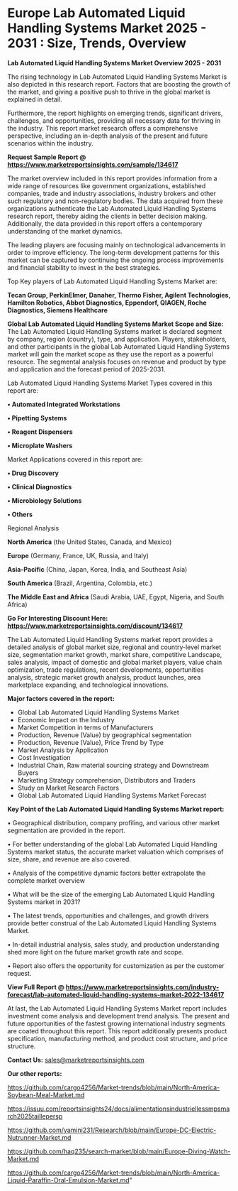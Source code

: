  # Europe Lab Automated Liquid Handling Systems Market 2025 - 2031 : Size, Trends, Overview

<Strong> Lab Automated Liquid Handling Systems Market Overview 2025 - 2031</strong>

The rising technology in Lab Automated Liquid Handling Systems Market is also depicted in this research report. Factors that are boosting the growth of the market, and giving a positive push to thrive in the global market is explained in detail.

Furthermore, the report highlights on emerging trends, significant drivers, challenges, and opportunities, providing all necessary data for thriving in the industry. This report market research offers a comprehensive perspective, including an in-depth analysis of the present and future scenarios within the industry.

<strong>Request Sample Report @ <a href=https://www.marketreportsinsights.com/sample/134617>https://www.marketreportsinsights.com/sample/134617</a></strong>

The market overview included in this report provides information from a wide range of resources like government organizations, established companies, trade and industry associations, industry brokers and other such regulatory and non-regulatory bodies. The data acquired from these organizations authenticate the Lab Automated Liquid Handling Systems research report, thereby aiding the clients in better decision making. Additionally, the data provided in this report offers a contemporary understanding of the market dynamics.

The leading players are focusing mainly on technological advancements in order to improve efficiency. The long-term development patterns for this market can be captured by continuing the ongoing process improvements and financial stability to invest in the best strategies.

Top Key players of Lab Automated Liquid Handling Systems Market are:

<strong>Tecan Group, PerkinElmer, Danaher, Thermo Fisher, Agilent Technologies, Hamilton Robotics, Abbot Diagnostics, Eppendorf, QIAGEN, Roche Diagnostics, Siemens Healthcare</strong>

<strong><b>Global Lab Automated Liquid Handling Systems Market Scope and Size:</b></strong>
The Lab Automated Liquid Handling Systems market is declared segment by company, region (country), type, and application. Players, stakeholders, and other participants in the global Lab Automated Liquid Handling Systems market will gain the market scope as they use the report as a powerful resource. The segmental analysis focuses on revenue and product by type and application and the forecast period of 2025-2031.

Lab Automated Liquid Handling Systems Market Types covered in this report are:

<strong>• Automated Integrated Workstations

• Pipetting Systems

• Reagent Dispensers

• Microplate Washers</strong>

Market Applications covered in this report are:

<strong>• Drug Discovery

• Clinical Diagnostics

• Microbiology Solutions

• Others</strong> 

Regional Analysis

<strong>North America</strong> (the United States, Canada, and Mexico)

<strong>Europe</strong> (Germany, France, UK, Russia, and Italy)

<strong>Asia-Pacific</strong> (China, Japan, Korea, India, and Southeast Asia)

<strong>South America</strong> (Brazil, Argentina, Colombia, etc.)

<strong>The Middle East and Africa</strong> (Saudi Arabia, UAE, Egypt, Nigeria, and South Africa)

<strong>Go For Interesting Discount Here: <a href=https://www.marketreportsinsights.com/discount/134617>https://www.marketreportsinsights.com/discount/134617</a></strong>

The Lab Automated Liquid Handling Systems market report provides a detailed analysis of global market size, regional and country-level market size, segmentation market growth, market share, competitive Landscape, sales analysis, impact of domestic and global market players, value chain optimization, trade regulations, recent developments, opportunities analysis, strategic market growth analysis, product launches, area marketplace expanding, and technological innovations.

<strong><b>Major factors covered in the report:</b></strong>
<ul>
  <li>Global Lab Automated Liquid Handling Systems Market </li>
  <li>Economic Impact on the Industry</li>
  <li>Market Competition in terms of Manufacturers</li>
  <li>Production, Revenue (Value) by geographical segmentation</li>
  <li>Production, Revenue (Value), Price Trend by Type</li>
  <li>Market Analysis by Application</li>
  <li>Cost Investigation</li>
  <li>Industrial Chain, Raw material sourcing strategy and Downstream Buyers</li>
  <li>Marketing Strategy comprehension, Distributors and Traders</li>
  <li>Study on Market Research Factors</li>
  <li>Global Lab Automated Liquid Handling Systems Market Forecast</li>
</ul>

<strong><b>Key Point of the Lab Automated Liquid Handling Systems Market report:</b></strong>

• Geographical distribution, company profiling, and various other market segmentation are provided in the report.

• For better understanding of the global Lab Automated Liquid Handling Systems market status, the accurate market valuation which comprises of size, share, and revenue are also covered.

• Analysis of the competitive dynamic factors better extrapolate the complete market overview

• What will be the size of the emerging Lab Automated Liquid Handling Systems market in 2031?

• The latest trends, opportunities and challenges, and growth drivers provide better construal of the Lab Automated Liquid Handling Systems Market.

• In-detail industrial analysis, sales study, and production understanding shed more light on the future market growth rate and scope.

• Report also offers the opportunity for customization as per the customer request.

<strong><b>View Full Report @ <a href=https://www.marketreportsinsights.com/industry-forecast/lab-automated-liquid-handling-systems-market-2022-134617>https://www.marketreportsinsights.com/industry-forecast/lab-automated-liquid-handling-systems-market-2022-134617</a></b></strong>


At last, the Lab Automated Liquid Handling Systems Market report includes investment come analysis and development trend analysis. The present and future opportunities of the fastest growing international industry segments are coated throughout this report. This report additionally presents product specification, manufacturing method, and product cost structure, and price structure.

<strong>Contact Us:</strong>
sales@marketreportsinsights.com

<strong>Our other reports:</strong>

<a href=https://github.com/cargo4256/Market-trends/blob/main/North-America-Soybean-Meal-Market.md>https://github.com/cargo4256/Market-trends/blob/main/North-America-Soybean-Meal-Market.md</a>

<a href=https://issuu.com/reportsinsights24/docs/alimentationsindustriellessmpsmarch2025taillepersp>https://issuu.com/reportsinsights24/docs/alimentationsindustriellessmpsmarch2025taillepersp</a>

<a href=https://github.com/yamini231/Research/blob/main/Europe-DC-Electric-Nutrunner-Market.md>https://github.com/yamini231/Research/blob/main/Europe-DC-Electric-Nutrunner-Market.md</a>

<a href=https://github.com/haq235/search-market/blob/main/Europe-Diving-Watch-Market.md>https://github.com/haq235/search-market/blob/main/Europe-Diving-Watch-Market.md</a>

<a href=https://github.com/cargo4256/Market-trends/blob/main/North-America-Liquid-Paraffin-Oral-Emulsion-Market.md>https://github.com/cargo4256/Market-trends/blob/main/North-America-Liquid-Paraffin-Oral-Emulsion-Market.md</a>"
